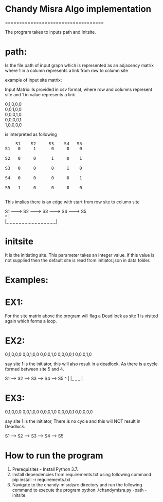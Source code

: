 # Chandy Misra Algo implementation
===================================

The program takes to inputs path and initsite.

path:
=====
Is the file path of input graph which is represented as an adjacency matrix where 1 in a column represents a link from row to column site

example of input site matrix:

Input Matrix: Is provided in csv format, where row and columns represent site and 1 in value represents a link 

0,1,0,0,0 <br />
0,0,1,0,0 <br />
0,0,0,1,0 <br />
0,0,0,0,1 <br />
1,0,0,0,0 <br />

is interpreted as following

<pre>
    S1    S2     S3    S4   S5
S1   0     1      0     0    0

S2   0     0      1     0    1

S3   0     0      0     1    0

S4   0     0      0     0    1

S5   1     0      0     0    0

</pre>

This implies there is an edge with start from row site to column site

S1 ---> S2 ---> S3 ---> S4 ---> S5 <br />
^                               |  <br />
|_ _ _ _ _ _ _ _ _ _ _ _ _ _ _ _|

initsite
========
It is the initiating site. This parameter takes an integer value. If this value is not supplied then the default site is read from initiator.json in data folder.


Examples:
========

EX1: 
====
For the site matrix above the program will flag a Dead lock as site 1 is visited again which forms a loop.

EX2:
====
0,1,0,0,0
0,0,1,0,0
0,0,0,1,0
0,0,0,0,1
0,0,0,1,0

say site 1 is the initiator, this will also result in a deadlock. As there is a cycle formed between site 5 and 4.

S1 --> S2 --> S3 --> S4 --> S5
                      ^      |
                      |_ _ _ |


EX3:
====

0,1,0,0,0
0,0,1,0,0
0,0,0,1,0
0,0,0,0,1
0,0,0,0,0

say site 1 is the initiator, There is no cycle and this will NOT result in Deadlock.

S1 --> S2 --> S3 --> S4 --> S5


How to run the program
======================
1. Prerequisites - Install Python 3.7. 
2. Install dependencies from requirements.txt using following command 
   pip install -r requirements.txt
3. Navigate to the chandy-misra\src directory and run the following command to execute the program 
   python .\chandymisra.py -path <provide input file path here> -initsite <provide initiating site number>

   
